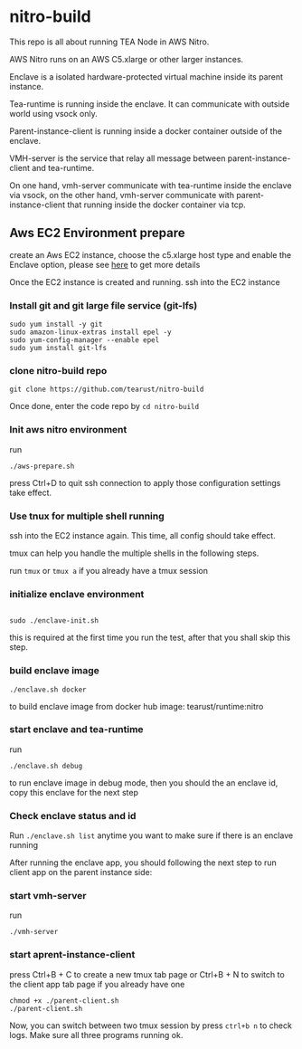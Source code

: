 # nitro-build


This repo is all about running TEA Node in AWS Nitro.


AWS Nitro runs on an AWS C5.xlarge or other larger instances.

Enclave is a isolated hardware-protected virtual machine inside its parent instance. 

Tea-runtime is running inside the enclave. It can communicate with outside world using vsock only.

Parent-instance-client is running inside a docker container outside of the enclave. 

VMH-server is the service that relay all message between parent-instance-client and tea-runtime. 

On one hand, vmh-server communicate with tea-runtime inside the enclave via vsock, on the other hand, vmh-server communicate with parent-instance-client that running inside the docker container via tcp.



## Aws EC2 Environment prepare
create an Aws EC2 instance, choose the c5.xlarge host type and enable the Enclave option, please see [here](https://github.com/tearust/research/blob/main/aws/nitro/nitro%E7%8E%AF%E5%A2%83%E5%87%86%E5%A4%87.md) to get more details

Once the EC2 instance is created and running. ssh into the EC2 instance

### Install git and git large file service (git-lfs)
```
sudo yum install -y git
sudo amazon-linux-extras install epel -y
sudo yum-config-manager --enable epel
sudo yum install git-lfs
```

### clone nitro-build repo

```
git clone https://github.com/tearust/nitro-build
```

Once done, enter the code repo by `cd nitro-build`

### Init aws nitro environment

run 
```
./aws-prepare.sh
```

press Ctrl+D to quit ssh connection to apply those configuration settings take effect.

### Use tnux for multiple shell running

ssh into the EC2 instance again. This time, all config should take effect.

tmux can help you handle the multiple shells in the following steps.

run `tmux` or `tmux a` if you already have a tmux session

### initialize enclave environment

```

sudo ./enclave-init.sh

```
this is required at the first time you run the test, after that you shall skip this step.

### build enclave image

```
./enclave.sh docker 
```
to build enclave image from docker hub image: tearust/runtime:nitro
### start enclave and tea-runtime

run 
```
./enclave.sh debug 
```
to run enclave image in debug mode, then you should the an enclave id, copy this enclave for the next step

### Check enclave status and id

Run `./enclave.sh list` anytime you want to make sure if there is an enclave running

After running the enclave app, you should following the next step to run client app on the parent instance side:

### start vmh-server

run

```
./vmh-server
```

### start aprent-instance-client

press Ctrl+B + C to create a new tmux tab page or Ctrl+B + N to switch to the client app tab page if you already have one

```
chmod +x ./parent-client.sh
./parent-client.sh
```

Now, you can switch between two tmux session by press `ctrl+b n` to check logs. Make sure all three programs running ok.
